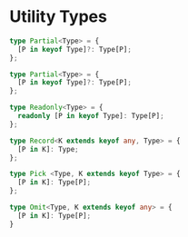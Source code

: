 # Utility Types

```ts
type Partial<Type> = {
  [P in keyof Type]?: Type[P];
};
```


```ts
type Partial<Type> = {
  [P in keyof Type]?: Type[P];
};
```


```ts
type Readonly<Type> = {
  readonly [P in keyof Type]: Type[P];
};
```


```ts
type Record<K extends keyof any, Type> = {
  [P in K]: Type;
};
```

```ts
type Pick <Type, K extends keyof Type> = {
  [P in K]: Type[P];
};
```

```ts
type Omit<Type, K extends keyof any> = {
  [P in K]: Type[P];
}
```

